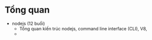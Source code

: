 # Tổng quan
- nodejs (12 buổi)
    - Tổng quan kiến trúc nodejs, command line interface (CLI), V8,
    - 

